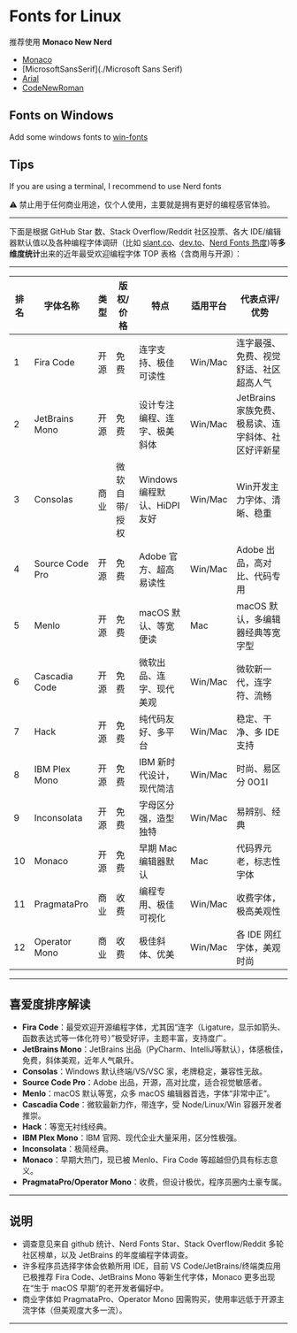 # Fonts for Linux

推荐使用 **Monaco New Nerd**

- [Monaco](./Monaco)
- [MicrosoftSansSerif](./Microsoft Sans Serif)
- [Arial](./Arial)
- [CodeNewRoman](./CodeNewRomanNerd)

## Fonts on Windows

Add some windows fonts to [win-fonts](./win-fonts)

## Tips

If you are using a terminal, I recommend to use Nerd fonts

⚠️ 禁止用于任何商业用途，仅个人使用，主要就是拥有更好的编程感官体验。

---

下面是根据 GitHub Star 数、Stack Overflow/Reddit 社区投票、各大 IDE/编辑器默认值以及各种编程字体调研（比如 [slant.co](https://slant.co/topics/67/~favorite-programming-fonts)、[dev.to](https://dev.to/kevin324/programming-fonts-ranked-2023-edition-1hm4)、[Nerd Fonts 热度](https://github.com/ryanoasis/nerd-fonts))等**多维度统计**出来的近年最受欢迎编程字体 TOP 表格（含商用与开源）：

---

| 排名 | 字体名称           | 类型    | 版权/价格      | 特点                             | 适用平台  | 代表点评/优势                                                         |
|------|-------------------|---------|----------------|----------------------------------|----------|--------------------------------------------------------------------|
| 1    | Fira Code         | 开源    | 免费           | 连字支持、极佳可读性              | Win/Mac  | 连字最强、免费、视觉舒适、社区超高人气                               |
| 2    | JetBrains Mono    | 开源    | 免费           | 设计专注编程、连字、极美斜体        | Win/Mac  | JetBrains 家族免费、极易读、连字斜体、社区好评新星                   |
| 3    | Consolas          | 商业    | 微软自带/授权   | Windows 编程默认、HiDPI 友好       | Win/Mac  | Win开发主力字体、清晰、稳重                                         |
| 4    | Source Code Pro   | 开源    | 免费           | Adobe 官方、超高易读性             | Win/Mac  | Adobe 出品，高对比、代码专用                                        |
| 5    | Menlo             | 开源    | 免费           | macOS 默认、等宽便读                | Mac      | macOS 默认，多编辑器经典等宽字型                                    |
| 6    | Cascadia Code     | 开源    | 免费           | 微软出品、连字、现代美观            | Win/Mac  | 微软新一代，连字符、流畅                                            |
| 7    | Hack              | 开源    | 免费           | 纯代码友好、多平台                   | Win/Mac  | 稳定、干净、多 IDE 支持                                             |
| 8    | IBM Plex Mono     | 开源    | 免费           | IBM 新时代设计，现代简洁             | Win/Mac  | 时尚、易区分 0O1l                                                   |
| 9    | Inconsolata       | 开源    | 免费           | 字母区分强，造型独特                  | Win/Mac  | 易辨别、经典                                                        |
| 10   | Monaco            | 开源    | 免费           | 早期 Mac 编辑器默认                   | Mac      | 代码界元老，标志性字体                                              |
| 11   | PragmataPro       | 商业    | 收费           | 编程专用、极佳可视化                   | Win/Mac  | 收费字体，极高美观性                                                 |
| 12   | Operator Mono     | 商业    | 收费           | 极佳斜体、优美                          | Win/Mac  | 各 IDE 网红字体，美观时尚                                             |

---

## 喜爱度排序解读

- **Fira Code**：最受欢迎开源编程字体，尤其因“连字（Ligature，显示如箭头、函数表达式等一体化符号）”极受好评，主题丰富，支持度广。
- **JetBrains Mono**：JetBrains 出品（PyCharm、IntelliJ等默认），体感极佳，免费，斜体美观，近年人气飙升。
- **Consolas**：Windows 默认终端/VS/VSC 家，老牌稳定，兼容性无敌。
- **Source Code Pro**：Adobe 出品，开源，高对比度，适合视觉敏感者。
- **Menlo**：macOS 默认等宽，众多 macOS 编辑器首选，字体“非常中正”。
- **Cascadia Code**：微软最新力作，带连字，受 Node/Linux/Win 容器开发者推崇。
- **Hack**：等宽无衬线经典。
- **IBM Plex Mono**：IBM 官网、现代企业大量采用，区分性极强。
- **Inconsolata**：极简经典。
- **Monaco**：早期大热门，现已被 Menlo、Fira Code 等超越但仍具有标志意义。
- **PragmataPro/Operator Mono**：收费，但设计极优，程序员圈内土豪专属。

---

## 说明

- 调查意见来自 github 统计、Nerd Fonts Star、Stack Overflow/Reddit 多轮社区榜单，以及 JetBrains 的年度编程字体调查。
- 许多程序员选择字体会依赖所用 IDE，目前 VS Code/JetBrains/终端类应用已极推荐 Fira Code、JetBrains Mono 等新生代字体，Monaco 更多出现在“生于 macOS 早期”的老开发者偏好中。
- 商业字体如 PragmataPro、Operator Mono 因需购买，使用率远低于开源主流字体（但美观度大多一流）。

---

